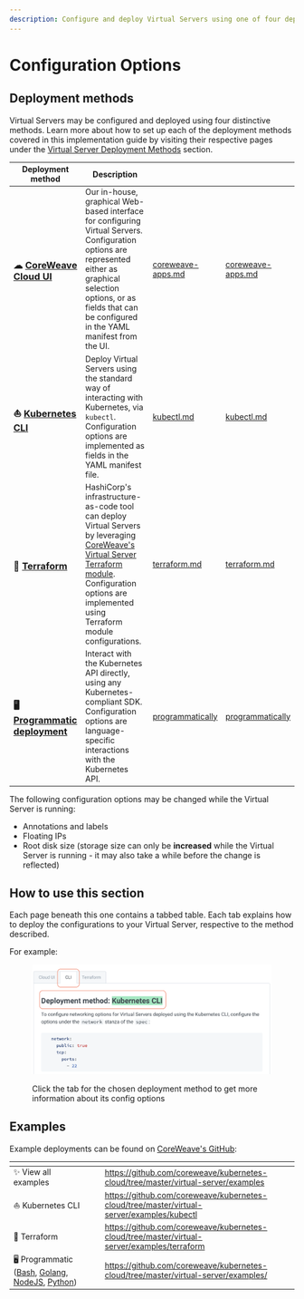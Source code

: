 ```yaml
---
description: Configure and deploy Virtual Servers using one of four deployment methods
---
```


# Configuration Options

## Deployment methods

Virtual Servers may be configured and deployed using four distinctive methods. Learn more about how to set up each of the deployment methods covered in this implementation guide by visiting their respective pages under the [Virtual Server Deployment Methods](../../../virtual-servers/deployment-methods/) section.

<table data-card-size="large" data-view="cards"><thead><tr><th>Deployment method</th><th>Description</th><th data-hidden data-type="content-ref"></th><th data-hidden data-card-target data-type="content-ref"></th></tr></thead><tbody><tr><td><h3><span data-gb-custom-inline data-tag="emoji" data-code="2601">☁</span> <a href="../../../virtual-servers/deployment-methods/coreweave-apps.md"><strong>CoreWeave Cloud UI</strong></a></h3></td><td>Our in-house, graphical Web-based interface for configuring Virtual Servers. Configuration options are represented either as graphical selection options, or as fields that can be configured in the YAML manifest from the UI.</td><td><a href="../../../virtual-servers/deployment-methods/coreweave-apps.md">coreweave-apps.md</a></td><td><a href="../../../virtual-servers/deployment-methods/coreweave-apps.md">coreweave-apps.md</a></td></tr><tr><td><h3><span data-gb-custom-inline data-tag="emoji" data-code="26f5">⛵</span> <a href="../deployment-methods/kubectl.md"><strong>Kubernetes CLI</strong></a></h3></td><td>Deploy Virtual Servers using the standard way of interacting with Kubernetes, via <code>kubectl</code>. Configuration options are implemented as fields in the YAML manifest file.</td><td><a href="../deployment-methods/kubectl.md">kubectl.md</a></td><td><a href="../deployment-methods/kubectl.md">kubectl.md</a></td></tr><tr><td><h3><span data-gb-custom-inline data-tag="emoji" data-code="1f528">🔨</span> <a href="../../../virtual-servers/deployment-methods/terraform.md"><strong>Terraform</strong></a></h3></td><td>HashiCorp's infrastructure-as-code tool can deploy Virtual Servers by leveraging <a href="https://github.com/coreweave/kubernetes-cloud/tree/master/virtual-server/examples/terraform">CoreWeave's Virtual Server Terraform module</a>. Configuration options are implemented using Terraform module configurations.</td><td><a href="../../../virtual-servers/deployment-methods/terraform.md">terraform.md</a></td><td><a href="../../../virtual-servers/deployment-methods/terraform.md">terraform.md</a></td></tr><tr><td><h3><span data-gb-custom-inline data-tag="emoji" data-code="1f5a5">🖥</span> <a href="../../../virtual-servers/deployment-methods/programmatically/"><strong>Programmatic deployment</strong></a></h3></td><td>Interact with the Kubernetes API directly, using any Kubernetes-compliant SDK. Configuration options are language-specific interactions with the Kubernetes API.</td><td><a href="../../../virtual-servers/deployment-methods/programmatically/">programmatically</a></td><td><a href="../../../virtual-servers/deployment-methods/programmatically/">programmatically</a></td></tr></tbody></table>

The following configuration options may be changed while the Virtual Server is running:

* Annotations and labels
* Floating IPs
* Root disk size (storage size can only be **increased** while the Virtual Server is running - it may also take a while before the change is reflected)

## How to use this section

Each page beneath this one contains a tabbed table. Each tab explains how to deploy the configurations to your Virtual Server, respective to the method described.

For example:

<figure><img src="../../.gitbook/assets/image (30) (2) (1).png" alt="Screenshot of a tabbed page for Networking"><figcaption><p>Click the tab for the chosen deployment method to get more information about its config options</p></figcaption></figure>

## Examples

Example deployments can be found on [CoreWeave's GitHub](https://github.com/coreweave/kubernetes-cloud/tree/master/virtual-server/examples/):

<table data-card-size="large" data-column-title-hidden data-view="cards"><thead><tr><th></th><th data-hidden></th><th data-hidden></th><th data-hidden data-card-target data-type="content-ref"></th></tr></thead><tbody><tr><td><span data-gb-custom-inline data-tag="emoji" data-code="2728">✨</span> View all examples</td><td></td><td></td><td><a href="https://github.com/coreweave/kubernetes-cloud/tree/master/virtual-server/examples">https://github.com/coreweave/kubernetes-cloud/tree/master/virtual-server/examples</a></td></tr><tr><td><span data-gb-custom-inline data-tag="emoji" data-code="26f5">⛵</span> Kubernetes CLI</td><td></td><td></td><td><a href="https://github.com/coreweave/kubernetes-cloud/tree/master/virtual-server/examples/kubectl">https://github.com/coreweave/kubernetes-cloud/tree/master/virtual-server/examples/kubectl</a></td></tr><tr><td><span data-gb-custom-inline data-tag="emoji" data-code="1f528">🔨</span> Terraform</td><td></td><td></td><td><a href="https://github.com/coreweave/kubernetes-cloud/tree/master/virtual-server/examples/terraform">https://github.com/coreweave/kubernetes-cloud/tree/master/virtual-server/examples/terraform</a></td></tr><tr><td><span data-gb-custom-inline data-tag="emoji" data-code="1f5a5">🖥</span> Programmatic (<a href="https://github.com/coreweave/kubernetes-cloud/tree/master/virtual-server/examples/curl">Bash</a>, <a href="https://github.com/coreweave/kubernetes-cloud/tree/master/virtual-server/examples/go">Golang</a>, <a href="https://github.com/coreweave/kubernetes-cloud/tree/master/virtual-server/examples/nodejs">NodeJS</a>, <a href="https://github.com/coreweave/kubernetes-cloud/tree/master/virtual-server/examples/python">Python</a>)</td><td></td><td></td><td><a href="https://github.com/coreweave/kubernetes-cloud/tree/master/virtual-server/examples/">https://github.com/coreweave/kubernetes-cloud/tree/master/virtual-server/examples/</a></td></tr></tbody></table>
